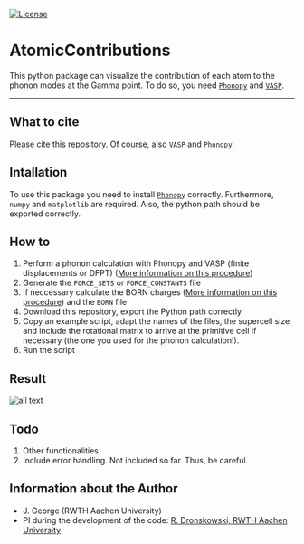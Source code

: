 [![License](https://img.shields.io/badge/License-BSD%203--Clause-blue.svg)](https://github.com/JaGeo/AtomicContributions/blob/master/LICENSE)

# AtomicContributions
This python package can visualize the contribution of each atom to the phonon modes at the Gamma point. To do so, you need [```Phonopy```](https://github.com/atztogo/phonopy) and [```VASP```](https://www.vasp.at/). 
<hr></hr>

What to cite
------------
Please cite this repository. Of course, also [```VASP```](https://www.vasp.at/) and [```Phonopy```](https://github.com/atztogo/phonopy).

Intallation
-----------
To use this package you need to install [```Phonopy```](https://github.com/atztogo/phonopy) correctly. Furthermore, ```numpy``` and ```matplotlib``` are required. Also, the python path should be exported correctly. 

How to
--------
1. Perform a phonon calculation with Phonopy and VASP (finite displacements or DFPT) ([More information on this procedure](https://atztogo.github.io/phonopy/procedure.html))
2. Generate the ```FORCE_SETS``` or ```FORCE_CONSTANTS``` file
3. If neccessary calculate the BORN charges ([More information on this procedure](https://atztogo.github.io/phonopy/procedure.html)) and the ```BORN``` file
4. Download this repository, export the Python path correctly
5. Copy an example script, adapt the names of the files, the supercell size and include the rotational matrix to arrive at the primitive cell if necessary (the one you used for the phonon calculation!). 
6. Run the script

Result
------

![all text](https://github.com/JaGeo/AtomicContributions/blob/master/Doc/allmodes.png)


Todo
--------
1. Other functionalities
2. Include error handling. Not included so far. Thus, be careful.

Information about the Author
--------

- J. George (RWTH Aachen University)
- PI during the development of the code: [R. Dronskowski, RWTH Aachen University](http://www.ssc.rwth-aachen.de/)

